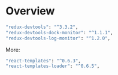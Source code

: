 # Overview

```bash
"redux-devtools": "^3.3.2",
"redux-devtools-dock-monitor": "^1.1.1",
"redux-devtools-log-monitor": "^1.2.0",
```

More:

```bash
"react-templates": "^0.6.3",
"react-templates-loader": "^0.6.5",
```
